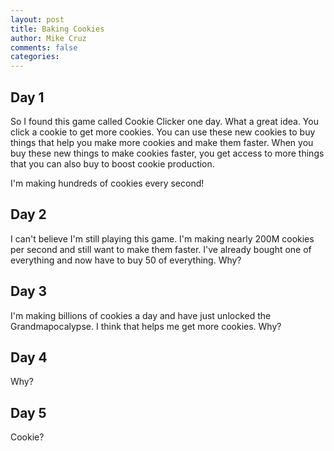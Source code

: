 ```yaml
---
layout: post
title: Baking Cookies
author: Mike Cruz
comments: false
categories:
---
```

## Day 1

So I found this game called Cookie Clicker one day. What a great idea. You click a cookie to get more cookies. You can use these new cookies to buy things that help you make more cookies and make them faster. When you buy these new things to make cookies faster, you get access to more things that you can also buy to boost cookie production.

I'm making hundreds of cookies every second!

## Day 2

I can't believe I'm still playing this game. I'm making nearly 200M cookies per second and still want to make them faster. I've already bought one of everything and now have to buy 50 of everything. Why?

## Day 3

I'm making billions of cookies a day and have just unlocked the Grandmapocalypse. I think that helps me get more cookies. Why?

## Day 4

Why?

## Day 5

Cookie?